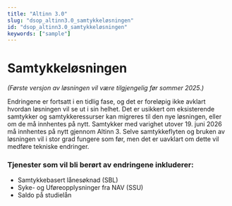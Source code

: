 ```yaml
---
title: "Altinn 3.0"
slug: "dsop_altinn3.0_samtykkeløsningen"
id: "dsop_altinn3.0_samtykkeløsningen"
keywords: ["sample"]
---
```


# Samtykkeløsningen
*(Første versjon av løsningen vil være tilgjengelig før sommer 2025.)*

Endringene er fortsatt i en tidlig fase, og det er foreløpig ikke avklart hvordan løsningen vil se ut i sin helhet. Det er usikkert om eksisterende samtykker og samtykkeressurser kan migreres til den nye løsningen, eller om de må innhentes på nytt. Samtykker med varighet utover 19. juni 2026 må innhentes på nytt gjennom Altinn 3. Selve samtykkeflyten og bruken av løsningen vil i stor grad fungere som før, men det er uavklart om dette vil medføre tekniske endringer.

### Tjenester som vil bli berørt av endringene inkluderer:

- Samtykkebasert lånesøknad (SBL)
- Syke- og Uføreopplysninger fra NAV (SSU)
- Saldo på studielån

